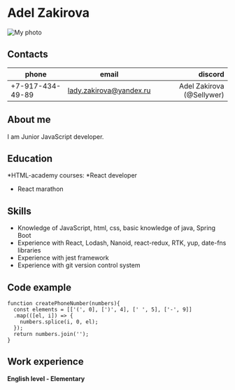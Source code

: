 # Adel Zakirova

![My photo](https://github.com/Sellywer/rsschool-cv/blob/gh-pages/images/photo.png)

## Contacts
| phone | email | discord |
| ------ | :------: | ------: |
|+7-917-434-49-89 | lady.zakirova@yandex.ru | Adel Zakirova (@Sellywer) |

## About me

I am Junior JavaScript developer. 

## Education
*HTML-academy courses:
    *React developer
* React marathon

## Skills
* Knowledge of  JavaScript, html, css, basic knowledge of java, Spring Boot
* Experience with React, Lodash, Nanoid, react-redux, RTK, yup, date-fns libraries
* Experience with jest framework
* Experience with git version control system

## Code example
```
function createPhoneNumber(numbers){
  const elements = [['(', 0], [')', 4], [' ', 5], ['-', 9]]
  .map(([el, i]) => {
    numbers.splice(i, 0, el);
  });
  return numbers.join('');
}
```

## Work experience

**English level - Elementary**